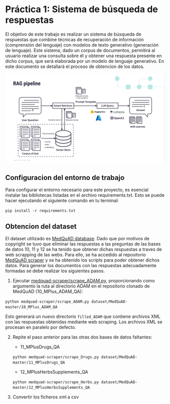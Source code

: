# Práctica 1: Sistema de búsqueda de respuestas
El objetivo de este trabajo es realizar un sistema de búsqueda de respuestas que combine técnicas de recuperación de información (comprensión del lenguaje) con modelos de texto generativo (generación de lenguaje). Este sistema, dado un corpus de documentos, permitirá al usuario realizar una consulta sobre él y obtener una respuesta presente en dicho corpus, que será elaborada por un modelo de lenguaje generativo. En este documento se detallará el proceso de obtencion de los datos.

![alt text](imgs/rag-pipeline-2677068069.png)

## Configuracion del entorno de trabajo
Para configurar el entorno necesario para este proyecto, es esencial instalar las bibliotecas listadas en el archivo requirements.txt. Esto se puede hacer ejecutando el siguiente comando en tu terminal:

```pip install -r requirements.txt```

## Obtencion del dataset
El dataset utilizado es [MedQuAD database](https://github.com/abachaa/MedQuAD). Dado que por motivos de copyright se tuvo que eliminar las respuestas a las preguntas de las bases de datos 10, 11 y 12 se ha tenido que obtener dichas respuestas a traves de web scrapping de las webs. Para ello, se ha accedido al repositorio [MedQuAD scraper](https://github.com/glicerico/medquad-scraper) y se ha obtenido los scripts para poder obtener dichos datos. Para generar los documentos con las respuestas adecuadamente formadas se debe realizar los siguientes pasos.   


1) Ejecutar [medquad-scraper/scrape_ADAM.py](/src/scrape_ADAM.py), proporcionando como argumento la ruta al directorio ADAM en el repositorio clonado de MedQuAD (10_MPlus_ADAM_QA):
   
```python medquad-scraper/scrape_ADAM.py dataset/MedQuAD-master/10_MPlus_ADAM_QA```

Esto generará un nuevo directorio `filled_ADAM` que contiene archivos XML con las respuestas obtenidas mediante web scraping. Los archivos XML se procesan en paralelo por defecto.

2) Repite el paso anterior para las otras dos bases de datos faltantes: 
   
    - 11_MPlusDrugs_QA
    
    ```python medquad-scraper/scrape_Drugs.py dataset/MedQuAD-master/11_MPlusDrugs_QA```
    
    - 12_MPlusHerbsSupplements_QA
    
    ```python medquad-scraper/scrape_Herbs.py dataset/MedQuAD-master/12_MPlusHerbsSupplements_QA```
    
3) Convertir los ficheros xml a csv


